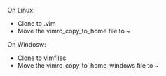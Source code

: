 On Linux:

* Clone to .vim
* Move the vimrc_copy_to_home file to ~

On Windosw: 

* Clone to vimfiles
* Move the vimrc_copy_to_home_windows file to ~
